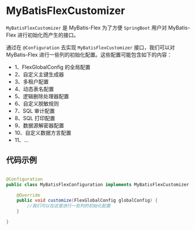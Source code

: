 # MyBatisFlexCustomizer

`MyBatisFlexCustomizer` 是 MyBatis-Flex 为了方便 `SpringBoot` 用户对 MyBatis-Flex 进行初始化而产生的接口。

通过在 `@Configuration` 去实现 `MyBatisFlexCustomizer` 接口，我们可以对 MyBatis-Flex 进行一些列的初始化配置。这些配置可能包含如下的内容：

- 1、FlexGlobalConfig 的全局配置
- 2、自定义主键生成器
- 3、多租户配置
- 4、动态表名配置
- 5、逻辑删除处理器配置
- 6、自定义脱敏规则
- 7、SQL 审计配置
- 8、SQL 打印配置
- 9、数据源解密器配置
- 10、自定义数据方言配置
- 11、...

## 代码示例

```java

@Configuration
public class MyBatisFlexConfiguration implements MyBatisFlexCustomizer {

    @Override
    public void customize(FlexGlobalConfig globalConfig) {
        //我们可以在这里进行一些列的初始化配置
    }

}
```